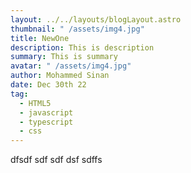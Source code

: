 ```yaml
---
layout: ../../layouts/blogLayout.astro
thumbnail: " /assets/img4.jpg"
title: NewOne
description: This is description
summary: This is summary
avatar: " /assets/img4.jpg"
author: Mohammed Sinan
date: Dec 30th 22
tag:
  - HTML5
  - javascript
  - typescript
  - css
---
```

d﻿fsdf sdf sdf dsf sdffs